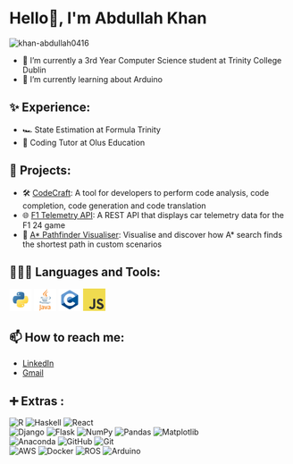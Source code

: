 # Hello👋, I'm Abdullah Khan
<p align="left"> <img src="https://komarev.com/ghpvc/?username=khan-abdullah0416&label=Profile%20views&color=0e75b6&style=flat" alt="khan-abdullah0416" /> </p>

- 🔭 I’m currently a 3rd Year Computer Science student at Trinity College Dublin
- 🌱 I’m currently learning about Arduino

## ✨ Experience:

- 🏎️ State Estimation at Formula Trinity
- 🔡 Coding Tutor at Olus Education

## 🚀 Projects:

- 🛠️ [CodeCraft](https://github.com/TCD-SWENG-Group-18-2024/CodeCraft): A tool for developers to perform code analysis, code completion, code generation and code translation
- 🌐 [F1 Telemetry API](https://github.com/khan-abdullah0416/f1-24-telemetry-api): A REST API that displays car telemetry data for the F1 24 game
- 🚩 [A* Pathfinder Visualiser](https://github.com/khan-abdullah0416/pathfinder-visualiser): Visualise and discover how A* search finds the shortest path in custom scenarios

## 👨🏻‍💻 Languages and Tools: <br />
<code><img height="40" src="https://raw.githubusercontent.com/github/explore/80688e429a7d4ef2fca1e82350fe8e3517d3494d/topics/python/python.png"></code>
<code><img height="40" src="https://raw.githubusercontent.com/github/explore/80688e429a7d4ef2fca1e82350fe8e3517d3494d/topics/java/java.png"></code>
<code><img height="40" src="https://raw.githubusercontent.com/github/explore/80688e429a7d4ef2fca1e82350fe8e3517d3494d/topics/c/c.png"></code>
<code><img height="40" src="https://raw.githubusercontent.com/github/explore/80688e429a7d4ef2fca1e82350fe8e3517d3494d/topics/javascript/javascript.png"></code>

## 📫 How to reach me: 
- [LinkedIn](https://www.linkedin.com/in/akhan04/)
- [Gmail](mailto:khan.abdullah0416@gmail.com)

## ➕ Extras : <br />
![R](https://img.shields.io/badge/r-%23276DC3.svg?style=flat-square&logo=r&logoColor=white) ![Haskell](https://img.shields.io/badge/Haskell-5e5086?style=flat-square&logo=haskell&logoColor=white) ![React](https://img.shields.io/badge/react-%2320232a.svg?style=flat-square&logo=react&logoColor=%2361DAFB)
<br />
![Django](https://img.shields.io/badge/django-%23092E20.svg?style=flat-square&logo=django&logoColor=white) ![Flask](https://img.shields.io/badge/flask-%23000.svg?style=flat-square&logo=flask&logoColor=white) ![NumPy](https://img.shields.io/badge/numpy-%23013243.svg?style=flat-square&logo=numpy&logoColor=white) ![Pandas](https://img.shields.io/badge/pandas-%23150458.svg?style=flat-square&logo=pandas&logoColor=white) ![Matplotlib](https://img.shields.io/badge/Matplotlib-%23ffffff.svg?style=flat-square&logo=Matplotlib&logoColor=black)
<br />
 ![Anaconda](https://img.shields.io/badge/Anaconda-%2344A833.svg?style=flat-square&logo=anaconda&logoColor=white) ![GitHub](https://img.shields.io/badge/github-%23121011.svg?style=flat-square&logo=github&logoColor=white) ![Git](https://img.shields.io/badge/git-%23F05033.svg?style=flat-square&logo=git&logoColor=white)
<br />
![AWS](https://img.shields.io/badge/AWS-%23FF9900.svg?style=flat-square&logo=amazon-aws&logoColor=white) ![Docker](https://img.shields.io/badge/docker-%230db7ed.svg?style=flat-square&logo=docker&logoColor=white) ![ROS](https://img.shields.io/badge/ros-%230A0FF9.svg?style=flat-square&logo=ros&logoColor=white) ![Arduino](https://img.shields.io/badge/-Arduino-00979D?style=flat-square&logo=Arduino&logoColor=white) 
